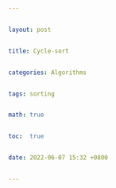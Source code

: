 ```yaml
---


layout: post


title: Cycle-sort


categories: Algorithms


tags: sorting


math: true


toc:  true


date: 2022-06-07 15:32 +0800


---
```

